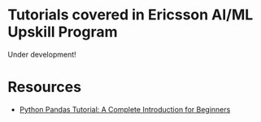# Tutorials covered in Ericsson AI/ML Upskill Program

Under development!

# Resources
 * [Python Pandas Tutorial: A Complete Introduction for Beginners](https://www.learndatasci.com/tutorials/python-pandas-tutorial-complete-introduction-for-beginners/)

